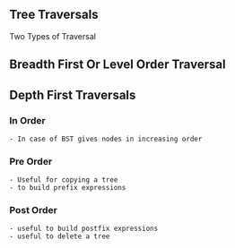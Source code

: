 Tree Traversals
---

Two Types of Traversal

## Breadth First Or Level Order Traversal
## Depth First Traversals
  ### In Order 
    - In case of BST gives nodes in increasing order
  ### Pre Order
    - Useful for copying a tree
    - to build prefix expressions

  ### Post Order
    - useful to build postfix expressions
    - useful to delete a tree

